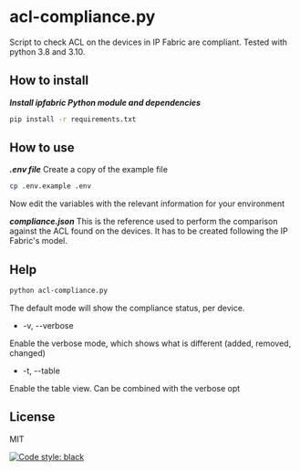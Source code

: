 # acl-compliance.py
Script to check ACL on the devices in IP Fabric are compliant.
Tested with python 3.8 and 3.10.

## How to install

***Install ipfabric Python module and dependencies***
```sh
pip install -r requirements.txt
```

## How to use

***.env file***
Create a copy of the example file
```sh
cp .env.example .env
```
Now edit the variables with the relevant information for your environment

***compliance.json***
This is the reference used to perform the comparison against the ACL found on the devices.
It has to be created following the IP Fabric's model.


## Help

```sh
python acl-compliance.py
```
 
The default mode will show the compliance status, per device.

- -v, --verbose

Enable the verbose mode, which shows what is different (added, removed, changed)

- -t, --table

Enable the table view. Can be combined with the verbose opt


## License

MIT

[![Code style: black](https://img.shields.io/badge/code%20style-black-000000.svg)](https://github.com/psf/black)

